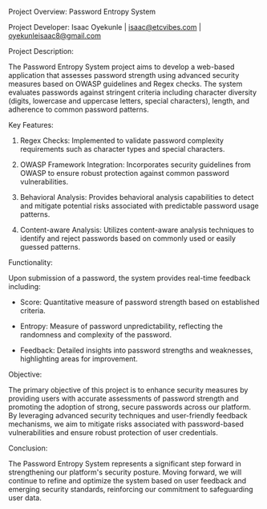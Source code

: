 Project Overview: Password Entropy System

Project Developer: Isaac Oyekunle | isaac@etcvibes.com | oyekunleisaac8@gmail.com

Project Description:

The Password Entropy System project aims to develop a web-based application that assesses password strength using advanced security measures based on OWASP guidelines and Regex checks. The system evaluates passwords against stringent criteria including character diversity (digits, lowercase and uppercase letters, special characters), length, and adherence to common password patterns. 

Key Features:

1. Regex Checks: Implemented to validate password complexity requirements such as character types and special characters.
   
2. OWASP Framework Integration: Incorporates security guidelines from OWASP to ensure robust protection against common password vulnerabilities.
   
3. Behavioral Analysis: Provides behavioral analysis capabilities to detect and mitigate potential risks associated with predictable password usage patterns.
   
4. Content-aware Analysis: Utilizes content-aware analysis techniques to identify and reject passwords based on commonly used or easily guessed patterns.

Functionality:

Upon submission of a password, the system provides real-time feedback including:

- Score: Quantitative measure of password strength based on established criteria.
  
- Entropy: Measure of password unpredictability, reflecting the randomness and complexity of the password.
  
- Feedback: Detailed insights into password strengths and weaknesses, highlighting areas for improvement.

Objective:

The primary objective of this project is to enhance security measures by providing users with accurate assessments of password strength and promoting the adoption of strong, secure passwords across our platform. By leveraging advanced security techniques and user-friendly feedback mechanisms, we aim to mitigate risks associated with password-based vulnerabilities and ensure robust protection of user credentials.

Conclusion:

The Password Entropy System represents a significant step forward in strengthening our platform's security posture. Moving forward, we will continue to refine and optimize the system based on user feedback and emerging security standards, reinforcing our commitment to safeguarding user data.
